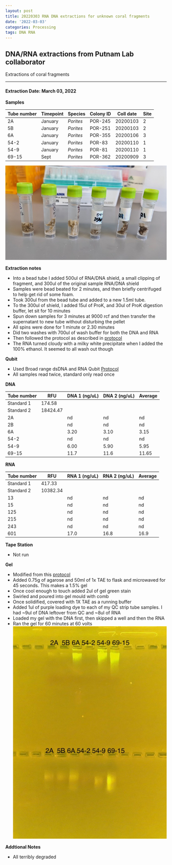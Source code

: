 ```yaml
---
layout: post
title: 20220303 RNA DNA extractions for unknown coral fragments
date: '2022-03-03'
categories: Processing
tags: DNA RNA
---
```


## DNA/RNA extractions from Putnam Lab collaborator

Extractions of coral fragments

---

#### Extraction Date: March 03, 2022

**Samples**

| Tube number 	| Timepoint	   	| Species	    | Colony ID 	| Coll date		| Site       	|
|-------------	|------------	|-------------	|-------------	|-------------	|-------------	|
| 2A		 	| January	 	| *Porites*		| POR-245      	| 20200103   	| 2				|
| 5B			| January	 	| *Porites*		| POR-251	    | 20200103		| 2				|
| 6A		 	| January	  	| *Porites*		| POR-355    	| 20200106  	| 3				|
| 54-2		 	| January	 	| *Porites*		| POR-83	   	| 20200110   	| 1				|
| 54-9			| January 		| *Porites*		| POR-81	    | 20200110		| 1				|
| 69-15		 	| Sept	  		| *Porites*		| POR-362    	| 20200909  	| 3				|



![20220303_samples.jpg](https://github.com/Kterpis/Putnam_Lab_Notebook/blob/master/images/samples/20220303_samples.jpg?raw=true)


**Extraction notes**
 - Into a bead tube I added 500ul of RNA/DNA shield, a small clipping of fragment, and 300ul of the original sample RNA/DNA shield
 - Samples were bead beated for 2 minutes, and then briefly centrifuged to help get rid of some foam.
 - Took 300ul from the bead tube and added to a new 1.5ml tube.
 - To the 300ul of shield, I added 15ul of ProK, and 30ul of ProK digestion buffer, let sit for 10 minutes
 - Spun down samples for 3 minutes at 9000 rcf and then transfer the supernatant to new tube without disturbing the pellet
 - All spins were done for 1 minute or 2.30 minutes
 - Did two washes with 700ul of wash buffer for both the DNA and RNA
 - Then followed the protocol as described in [protocol](https://github.com/emmastrand/EmmaStrand_Notebook/blob/master/_posts/2019-05-31-Zymo-Duet-RNA-DNA-Extraction-Protocol.md)
 - The RNA turned cloudy with a milky white precipitate when I added the 100% ethanol. It seemed to all wash out though


**Qubit**
 - Used Broad range dsDNA and RNA Qubit [Protocol](https://meschedl.github.io/MESPutnam_Open_Lab_Notebook/Qubit-Protocol/)
 - All samples read twice, standard only read once

**DNA**

| Tube number 	| RFU		   	| DNA 1 (ng/uL) | DNA 2 (ng/uL) | Average     	|
|-------------	|------------	|-------------	|-------------	|-------------	|
| Standard 1  	| 174.58	 	| 		      	| 		      	|	         	|
| Standard 2 	| 18424.47	 	| 		    	| 		    	| 	        	|
| 2A		 	|		     	| nd	     	| nd	     	| nd        	|
| 2B		 	| 			   	| nd 	 	    | nd        	| nd			|
| 6A		  	|		     	| 3.20 	      	| 3.10        	| 3.15 	    	|
| 54-2		 	| 			   	| nd     	 	| nd     	  	| nd	      	|
| 54-9		  	|		     	| 6.00     	 	| 5.90	       	| 5.95	       	|
| 69-15		 	| 			   	| 11.7     	 	| 11.6	      	| 11.65	       	|



**RNA**


| Tube number 	| RFU		   	| RNA 1 (ng/uL) | RNA 2 (ng/uL) | Average     	|
|-------------	|------------	|-------------	|-------------	|-------------	|
| Standard 1  	| 417.33	 	| 		      	| 		      	|	         	|
| Standard 2 	| 10382.34	 	| 		    	| 		    	| 	        	|
| 13		 	|		     	| nd	     	| nd	     	| nd        	|
| 15		 	| 			   	| nd	  	    | nd        	| nd			|
| 125		  	|		     	| nd 	      	| nd        	| nd	       	|
| 215		 	| 			   	| nd        	| nd        	| nd     		|
| 243		  	|		     	| nd	      	| nd         	| nd        	|
| 601		 	| 			   	| 17.0	      	| 16.8	      	| 16.9	       	|



**Tape Station**
 - Not run


**Gel**
 - Modified from this [protocol](https://meschedl.github.io/MESPutnam_Open_Lab_Notebook/Gel-Protocol/)
 - Added 0.75g of agarose and 50ml of 1x TAE to flask and microwaved for 45 seconds. This makes a 1.5% gel
 - Once cool enough to touch added 2ul of gel green stain
 - Swirled and poured into gel mould with comb
 - Once solidified, covered with 1X TAE as a running buffer
 - Added 1ul of purple loading dye to each of my QC strip tube samples. I had ~9ul of DNA leftover from QC and ~8ul of RNA
 - Loaded my gel with the DNA first, then skipped a well and then the RNA
 - Ran the gel for 60 minutes at 60 volts
 ![20220303_gel.jpg](https://github.com/Kterpis/Putnam_Lab_Notebook/blob/master/images/gels/20220303_gel.jpg?raw=true)

 **Addtional Notes**
  - All terribly degraded
